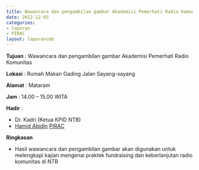 ```yaml
---
title: Wawancara dan pengambilan gambar Akademisi Pemerhati Radio Komunitas 
date: 2012-12-03
categories:
- laporan
- PIRAC
layout: laporancmb
---
```



**Tujuan** : Wawancara dan pengambilan gambar Akademisi Pemerhati Radio Komunitas 

**Lokasi** : Rumah Makan Gading Jalan Sayang-sayang 

**Alamat** : Mataram

**Jam** : 14.00 – 15.00 WITA 

**Hadir** :
* Dr. Kadri (Ketua KPID NTB) 
* [Hamid Abidin](http://wiki.ciptamedia.org/wiki/Hamid_Abidin) [PIRAC](http://wiki.ciptamedia.org/wiki/PIRAC)

**Ringkasan**  
* Hasil wawancara dan pengambilan gambar akan digunakan untuk melengkapi kajian mengenai praktek fundraising dan keberlanjutan radio komunitas di NTB
